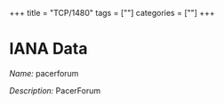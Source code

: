 +++
title = "TCP/1480"
tags = [""]
categories = [""]
+++

# IANA Data

_Name:_ pacerforum

_Description:_ PacerForum

